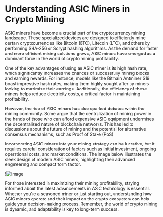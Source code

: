 # Understanding ASIC Miners in Crypto Mining

ASIC miners have become a crucial part of the cryptocurrency mining landscape. These specialized devices are designed to efficiently mine certain cryptocurrencies like Bitcoin (BTC), Litecoin (LTC), and others by performing SHA-256 or Scrypt hashing algorithms. As the demand for faster and more efficient mining solutions grows, ASIC miners have emerged as a dominant force in the world of crypto mining profitability.

One of the key advantages of using an ASIC miner is its high hash rate, which significantly increases the chances of successfully mining blocks and earning rewards. For instance, models like the Bitmain Antminer S19 boast impressive hash rates, making them highly sought after by miners looking to maximize their earnings. Additionally, the efficiency of these miners helps reduce electricity costs, a critical factor in maintaining profitability.

However, the rise of ASIC miners has also sparked debates within the mining community. Some argue that the centralization of mining power in the hands of those who can afford expensive ASIC equipment undermines the decentralized nature of blockchain networks. This has led to discussions about the future of mining and the potential for alternative consensus mechanisms, such as Proof of Stake (PoS).

Incorporating ASIC miners into your mining strategy can be lucrative, but it requires careful consideration of factors such as initial investment, ongoing operational costs, and market conditions. The image below illustrates the sleek design of modern ASIC miners, highlighting their advanced engineering and compact form factor.

!![Image](https://github.com/user-attachments/assets/b6e7b7a2-655e-4d44-8baa-20c566a3cb65)

For those interested in maximizing their mining profitability, staying informed about the latest advancements in ASIC technology is essential. Whether you're a seasoned miner or just starting out, understanding how ASIC miners operate and their impact on the crypto ecosystem can help guide your decision-making process. Remember, the world of crypto mining is dynamic, and adaptability is key to long-term success.